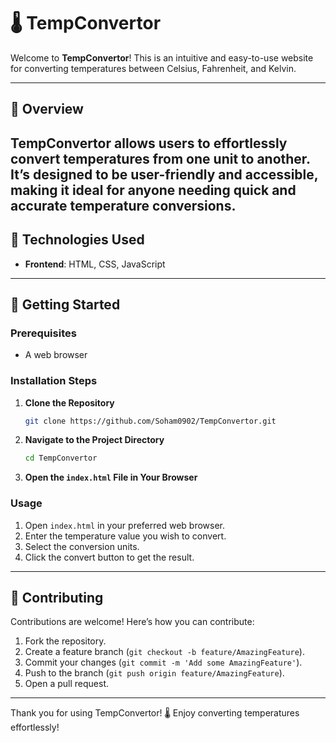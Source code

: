 # 🌡️ TempConvertor

Welcome to **TempConvertor**! This is an intuitive and easy-to-use website for converting temperatures between Celsius, Fahrenheit, and Kelvin.

---

## 📜 Overview

**TempConvertor** allows users to effortlessly convert temperatures from one unit to another. It’s designed to be user-friendly and accessible, making it ideal for anyone needing quick and accurate temperature conversions.
---

## 🔧 Technologies Used

- **Frontend**: HTML, CSS, JavaScript

---

## 🚀 Getting Started

### Prerequisites

- A web browser

### Installation Steps

1. **Clone the Repository**
    ```sh
    git clone https://github.com/Soham0902/TempConvertor.git
    ```

2. **Navigate to the Project Directory**
    ```sh
    cd TempConvertor
    ```

3. **Open the `index.html` File in Your Browser**

### Usage

1. Open `index.html` in your preferred web browser.
2. Enter the temperature value you wish to convert.
3. Select the conversion units.
4. Click the convert button to get the result.

---

## 🌟 Contributing

Contributions are welcome! Here’s how you can contribute:

1. Fork the repository.
2. Create a feature branch (`git checkout -b feature/AmazingFeature`).
3. Commit your changes (`git commit -m 'Add some AmazingFeature'`).
4. Push to the branch (`git push origin feature/AmazingFeature`).
5. Open a pull request.

---
Thank you for using TempConvertor! 🌡️ Enjoy converting temperatures effortlessly!
